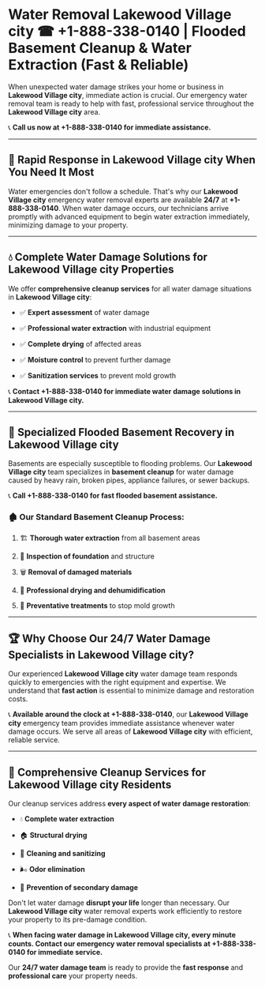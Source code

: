 # Water Removal Lakewood Village city ☎ +1-888-338-0140 | Flooded Basement Cleanup & Water Extraction (Fast & Reliable)

When unexpected water damage strikes your home or business in **Lakewood Village city**, immediate action is crucial. Our emergency water removal team is ready to help with fast, professional service throughout the **Lakewood Village city** area. 

📞 **Call us now at +1-888-338-0140 for immediate assistance.**
---
## 🚀 Rapid Response in Lakewood Village city When You Need It Most
Water emergencies don't follow a schedule. That's why our **Lakewood Village city** emergency water removal experts are available **24/7** at **+1-888-338-0140**. When water damage occurs, our technicians arrive promptly with advanced equipment to begin water extraction immediately, minimizing damage to your property.
---
## 💧 Complete Water Damage Solutions for Lakewood Village city Properties
We offer **comprehensive cleanup services** for all water damage situations in **Lakewood Village city**:
- ✅ **Expert assessment** of water damage  
- ✅ **Professional water extraction** with industrial equipment  
- ✅ **Complete drying** of affected areas  
- ✅ **Moisture control** to prevent further damage  
- ✅ **Sanitization services** to prevent mold growth  
📞 **Contact +1-888-338-0140 for immediate water damage solutions in Lakewood Village city.**
---
## 🌊 Specialized Flooded Basement Recovery in Lakewood Village city
Basements are especially susceptible to flooding problems. Our **Lakewood Village city** team specializes in **basement cleanup** for water damage caused by heavy rain, broken pipes, appliance failures, or sewer backups. 
📞 **Call +1-888-338-0140 for fast flooded basement assistance.**
### 🏚️ Our Standard Basement Cleanup Process:
1. 🏗️ **Thorough water extraction** from all basement areas  
2. 🔎 **Inspection of foundation** and structure  
3. 🗑️ **Removal of damaged materials**  
4. 💨 **Professional drying and dehumidification**  
5. 🚫 **Preventative treatments** to stop mold growth  
---
## 🏆 Why Choose Our 24/7 Water Damage Specialists in Lakewood Village city?
Our experienced **Lakewood Village city** water damage team responds quickly to emergencies with the right equipment and expertise. We understand that **fast action** is essential to minimize damage and restoration costs.
📞 **Available around the clock at +1-888-338-0140**, our **Lakewood Village city** emergency team provides immediate assistance whenever water damage occurs. We serve all areas of **Lakewood Village city** with efficient, reliable service.
---
## 🧹 Comprehensive Cleanup Services for Lakewood Village city Residents
Our cleanup services address **every aspect of water damage restoration**:
- 💧 **Complete water extraction**  
- 🏠 **Structural drying**  
- 🧼 **Cleaning and sanitizing**  
- 🌬️ **Odor elimination**  
- 🚫 **Prevention of secondary damage**  
Don't let water damage **disrupt your life** longer than necessary. Our **Lakewood Village city** water removal experts work efficiently to restore your property to its pre-damage condition.
📞 **When facing water damage in Lakewood Village city, every minute counts. Contact our emergency water removal specialists at +1-888-338-0140 for immediate service.**
Our **24/7 water damage team** is ready to provide the **fast response** and **professional care** your property needs.
